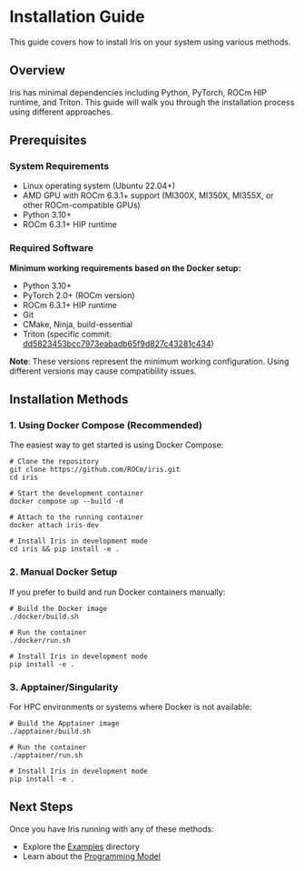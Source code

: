 # Installation Guide

This guide covers how to install Iris on your system using various methods.

## Overview

Iris has minimal dependencies including Python, PyTorch, ROCm HIP runtime, and Triton. This guide will walk you through the installation process using different approaches.

## Prerequisites

### System Requirements

- Linux operating system (Ubuntu 22.04+)
- AMD GPU with ROCm 6.3.1+ support (MI300X, MI350X, MI355X, or other ROCm-compatible GPUs)
- Python 3.10+
- ROCm 6.3.1+ HIP runtime

### Required Software

**Minimum working requirements based on the Docker setup:**

- Python 3.10+
- PyTorch 2.0+ (ROCm version)
- ROCm 6.3.1+ HIP runtime
- Git
- CMake, Ninja, build-essential
- Triton (specific commit: [dd5823453bcc7973eabadb65f9d827c43281c434](https://github.com/triton-lang/triton/tree/dd5823453bcc7973eabadb65f9d827c43281c434))

**Note**: These versions represent the minimum working configuration. Using different versions may cause compatibility issues.

## Installation Methods

### 1. Using Docker Compose (Recommended)

The easiest way to get started is using Docker Compose:

```shell
# Clone the repository
git clone https://github.com/ROCm/iris.git
cd iris

# Start the development container
docker compose up --build -d

# Attach to the running container
docker attach iris-dev

# Install Iris in development mode
cd iris && pip install -e .
```

### 2. Manual Docker Setup

If you prefer to build and run Docker containers manually:

```shell
# Build the Docker image
./docker/build.sh

# Run the container
./docker/run.sh

# Install Iris in development mode
pip install -e .
```


### 3. Apptainer/Singularity

For HPC environments or systems where Docker is not available:

```shell
# Build the Apptainer image
./apptainer/build.sh

# Run the container
./apptainer/run.sh

# Install Iris in development mode
pip install -e .
```


## Next Steps

Once you have Iris running with any of these methods:

- Explore the [Examples](../reference/examples.md) directory
- Learn about the [Programming Model](../conceptual/programming-model.md)